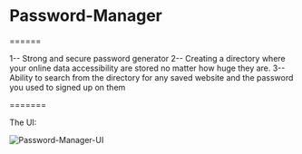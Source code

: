 # Password-Manager
======

1-- Strong and secure password generator 
2-- Creating a directory where your online data accessibility are stored no matter how huge they are. 
3-- Ability to search from the directory for any saved website and the password you used to signed up on them

=======


The UI:

![Password-Manager-UI]( )
